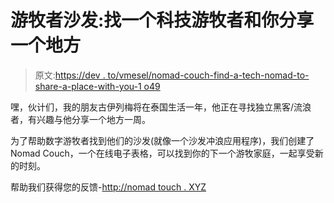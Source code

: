 # 游牧者沙发:找一个科技游牧者和你分享一个地方

> 原文:[https://dev . to/vmesel/nomad-couch-find-a-tech-nomad-to-share-a-place-with-you-1 o49](https://dev.to/vmesel/nomad-couch-find-a-tech-nomad-to-share-a-place-with-you--1o49)

嘿，伙计们，我的朋友古伊列梅将在泰国生活一年，他正在寻找独立黑客/流浪者，有兴趣与他分享一个地方一周。

为了帮助数字游牧者找到他们的沙发(就像一个沙发冲浪应用程序)，我们创建了 Nomad Couch，一个在线电子表格，可以找到你的下一个游牧家庭，一起享受新的时刻。

帮助我们获得您的反馈-[http://nomad touch . XYZ](http://nomadcouch.xyz)